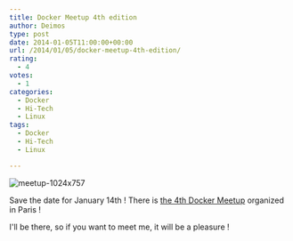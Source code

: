 ```yaml
---
title: Docker Meetup 4th edition
author: Deimos
type: post
date: 2014-01-05T11:00:00+00:00
url: /2014/01/05/docker-meetup-4th-edition/
rating:
  - 4
votes:
  - 1
categories:
  - Docker
  - Hi-Tech
  - Linux
tags:
  - Docker
  - Hi-Tech
  - Linux

---
```

![meetup-1024x757](/images/logo_logo_meetup.png)

Save the date for January 14th ! There is [the 4th Docker Meetup](http://www.meetup.com/Docker-Paris/events/156241722/) organized in Paris !

I'll be there, so if you want to meet me, it will be a pleasure !